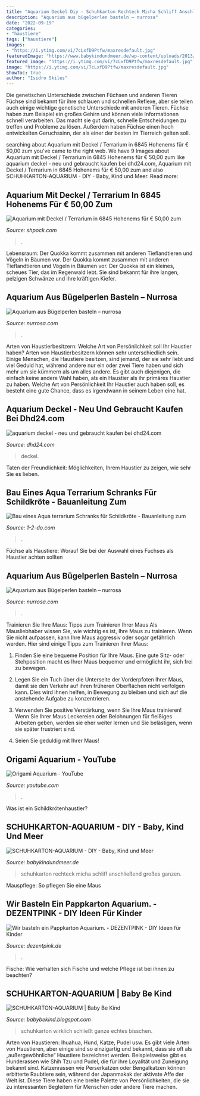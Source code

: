 ```yaml
---
title: "Aquarium Deckel Diy - Schuhkarton Rechteck Micha Schliff Anschließend Großes Ganzen"
description: "Aquarium aus bügelperlen basteln – nurrosa"
date: "2022-09-19"
categories:
- "haustiere"
tags: ["haustiere"]
images:
- "https://i.ytimg.com/vi/7cLxfD9Ptfw/maxresdefault.jpg"
featuredImage: "https://www.babykindundmeer.de/wp-content/uploads/2013/08/DSC_6963.jpg"
featured_image: "https://i.ytimg.com/vi/7cLxfD9Ptfw/maxresdefault.jpg"
image: "https://i.ytimg.com/vi/7cLxfD9Ptfw/maxresdefault.jpg"
ShowToc: true
author: "Isidro Skiles"
---
```



Die genetischen Unterschiede zwischen Füchsen und anderen Tieren
Füchse sind bekannt für ihre schlauen und schnellen Reflexe, aber sie teilen auch einige wichtige genetische Unterschiede mit anderen Tieren. Füchse haben zum Beispiel ein großes Gehirn und können viele Informationen schnell verarbeiten. Das macht sie gut darin, schnelle Entscheidungen zu treffen und Probleme zu lösen. Außerdem haben Füchse einen hoch entwickelten Geruchssinn, der als einer der besten im Tierreich gelten soll.

	

		
searching about Aquarium mit Deckel / Terrarium in 6845 Hohenems für € 50,00 zum you've came to the right web. We have 9 Images about Aquarium mit Deckel / Terrarium in 6845 Hohenems für € 50,00 zum like aquarium deckel - neu und gebraucht kaufen bei dhd24.com, Aquarium mit Deckel / Terrarium in 6845 Hohenems für € 50,00 zum and also SCHUHKARTON-AQUARIUM - DIY - Baby, Kind und Meer. Read more:
		
    
## Aquarium Mit Deckel / Terrarium In 6845 Hohenems Für € 50,00 Zum

<img loading=lazy src="https://webimg.secondhandapp.at/w-i-mgl/5ca9e0d4c50ded5b6c055a55" onerror="this.onerror=null;this.src='https://tse3.mm.bing.net/th?id=OIP.18pH3Khq1RrGNFRdGVMR2gHaEK&amp;pid=15.1';" alt="Aquarium mit Deckel / Terrarium in 6845 Hohenems für € 50,00 zum">

_Source: shpock.com_

>. 

	

Lebensraum: Der Quokka kommt zusammen mit anderen Tieflandtieren und Vögeln in Bäumen vor.
Der Quokka kommt zusammen mit anderen Tieflandtieren und Vögeln in Bäumen vor. Der Quokka ist ein kleines, scheues Tier, das im Regenwald lebt. Sie sind bekannt für ihre langen, pelzigen Schwänze und ihre kräftigen Kiefer.

    
## Aquarium Aus Bügelperlen Basteln – Nurrosa

<img loading=lazy src="https://nurrosa.files.wordpress.com/2020/04/bc3bcgelperlen-aquarium-diy.jpg" onerror="this.onerror=null;this.src='https://tse2.mm.bing.net/th?id=OIP.G24uJHWz-rFXt-RmKvirYgHaHN&amp;pid=15.1';" alt="Aquarium aus Bügelperlen basteln – nurrosa">

_Source: nurrosa.com_

>. 

	

Arten von Haustierbesitzern: Welche Art von Persönlichkeit soll Ihr Haustier haben?
Arten von Haustierbesitzern können sehr unterschiedlich sein. Einige Menschen, die Haustiere besitzen, sind jemand, der sie sehr liebt und viel Geduld hat, während andere nur ein oder zwei Tiere haben und sich mehr um sie kümmern als um alles andere. Es gibt auch diejenigen, die einfach keine andere Wahl haben, als ein Haustier als ihr primäres Haustier zu haben. Welche Art von Persönlichkeit Ihr Haustier auch haben soll, es besteht eine gute Chance, dass es irgendwann in seinem Leben eine hat.

    
## Aquarium Deckel - Neu Und Gebraucht Kaufen Bei Dhd24.com

<img loading=lazy src="https://bild5.qimage.de/aquarium-foto-bild-120554275.jpg" onerror="this.onerror=null;this.src='https://tse1.mm.bing.net/th?id=OIP.pQNDD3a7h_KPUjfqktCF5gHaJ4&amp;pid=15.1';" alt="aquarium deckel - neu und gebraucht kaufen bei dhd24.com">

_Source: dhd24.com_

>deckel. 

	

Taten der Freundlichkeit: Möglichkeiten, Ihrem Haustier zu zeigen, wie sehr Sie es lieben.

    
## Bau Eines Aqua Terrarium Schranks Für Schildkröte - Bauanleitung Zum

<img loading=lazy src="https://diy.1-2-do.com/content/uploads/images/74/b4/51/7db58e_800x600-BB.jpg" onerror="this.onerror=null;this.src='https://tse4.mm.bing.net/th?id=OIP.1kxYazWIWNhDA_6iDB0aMwHaFj&amp;pid=15.1';" alt="Bau eines Aqua terrarium Schranks für Schildkröte - Bauanleitung zum">

_Source: 1-2-do.com_

>. 

	

Füchse als Haustiere: Worauf Sie bei der Auswahl eines Fuchses als Haustier achten sollten

    
## Aquarium Aus Bügelperlen Basteln – Nurrosa

<img loading=lazy src="https://nurrosa.files.wordpress.com/2020/04/bc3bcgelperlen-aquarium-diy.jpg?w=1024" onerror="this.onerror=null;this.src='https://tse1.mm.bing.net/th?id=OIP.BvOe6kN62iOPc5LmKsOP3wHaHN&amp;pid=15.1';" alt="Aquarium aus Bügelperlen basteln – nurrosa">

_Source: nurrosa.com_

>. 

	

Trainieren Sie Ihre Maus: Tipps zum Trainieren Ihrer Maus
Als Mausliebhaber wissen Sie, wie wichtig es ist, Ihre Maus zu trainieren. Wenn Sie nicht aufpassen, kann Ihre Maus aggressiv oder sogar gefährlich werden. Hier sind einige Tipps zum Trainieren Ihrer Maus:
1. Finden Sie eine bequeme Position für Ihre Maus. Eine gute Sitz- oder Stehposition macht es Ihrer Maus bequemer und ermöglicht ihr, sich frei zu bewegen.

2. Legen Sie ein Tuch über die Unterseite der Vorderpfoten Ihrer Maus, damit sie den Verkehr auf ihren früheren Oberflächen nicht verfolgen kann. Dies wird ihnen helfen, in Bewegung zu bleiben und sich auf die anstehende Aufgabe zu konzentrieren.

3. Verwenden Sie positive Verstärkung, wenn Sie Ihre Maus trainieren! Wenn Sie Ihrer Maus Leckereien oder Belohnungen für fleißiges Arbeiten geben, werden sie eher weiter lernen und Sie belästigen, wenn sie später frustriert sind.

4. Seien Sie geduldig mit Ihrer Maus!

    
## Origami Aquarium - YouTube

<img loading=lazy src="https://i.ytimg.com/vi/7cLxfD9Ptfw/maxresdefault.jpg" onerror="this.onerror=null;this.src='https://tse2.mm.bing.net/th?id=OIP.JlH3gsKtTYEzKKCjTsiqmQHaEK&amp;pid=15.1';" alt="Origami Aquarium - YouTube">

_Source: youtube.com_

>. 

	

Was ist ein Schildkrötenhaustier?

    
## SCHUHKARTON-AQUARIUM - DIY - Baby, Kind Und Meer

<img loading=lazy src="https://www.babykindundmeer.de/wp-content/uploads/2013/08/DSC_6963.jpg" onerror="this.onerror=null;this.src='https://tse3.mm.bing.net/th?id=OIP.FyUT46cb1B9MrutkYHSVjwHaE5&amp;pid=15.1';" alt="SCHUHKARTON-AQUARIUM - DIY - Baby, Kind und Meer">

_Source: babykindundmeer.de_

>schuhkarton rechteck micha schliff anschließend großes ganzen. 

	

Mauspflege: So pflegen Sie eine Maus

    
## Wir Basteln Ein Pappkarton Aquarium. - DEZENTPINK - DIY Ideen Für Kinder

<img loading=lazy src="https://dezentpink.de/wp-content/uploads/2016/03/Aquarium2-300x226.jpg" onerror="this.onerror=null;this.src='https://tse2.mm.bing.net/th?id=OIP.QERrRxV-ceKGAv9uHSKt8QAAAA&amp;pid=15.1';" alt="Wir basteln ein Pappkarton Aquarium. - DEZENTPINK - DIY Ideen für Kinder">

_Source: dezentpink.de_

>. 

	

Fische: Wie verhalten sich Fische und welche Pflege ist bei ihnen zu beachten?

    
## SCHUHKARTON-AQUARIUM | Baby Be Kind

<img loading=lazy src="https://3.bp.blogspot.com/-vcwGu3VVm90/UaMzWuoCI6I/AAAAAAAAPmU/PVYcNWHdT4A/s1600/DSC_6976.JPG" onerror="this.onerror=null;this.src='https://tse3.mm.bing.net/th?id=OIP.UqJ68zNzRqG6ixIfZQaaVgHaE5&amp;pid=15.1';" alt="SCHUHKARTON-AQUARIUM | Baby Be Kind">

_Source: babybekind.blogspot.com_

>schuhkarton wirklich schließt ganze echtes bisschen. 

	

Arten von Haustieren: Ihuahua, Hund, Katze, Pudel usw.
Es gibt viele Arten von Haustieren, aber einige sind so einzigartig und bekannt, dass sie oft als „außergewöhnliche“ Haustiere bezeichnet werden. Beispielsweise gibt es Hunderassen wie Shih Tzu und Pudel, die für ihre Loyalität und Zuneigung bekannt sind. Katzenrassen wie Perserkatzen oder Bengalkatzen können erbitterte Raubtiere sein, während der Japanmakak der aktivste Affe der Welt ist. Diese Tiere haben eine breite Palette von Persönlichkeiten, die sie zu interessanten Begleitern für Menschen oder andere Tiere machen.

